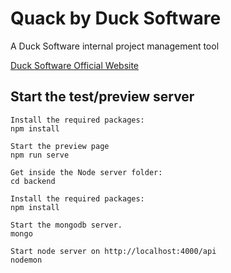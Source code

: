 # Quack by Duck Software
A Duck Software internal project management tool

[Duck Software Official Website](https://ducksoftware.net)


## Start the test/preview server
```
Install the required packages:
npm install

Start the preview page
npm run serve

Get inside the Node server folder:
cd backend

Install the required packages:
npm install

Start the mongodb server.
mongo

Start node server on http://localhost:4000/api 
nodemon

```

